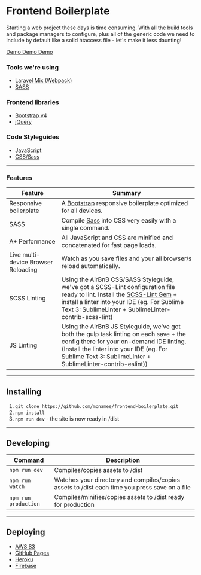 # Frontend Boilerplate
Starting a web project these days is time consuming. With all the build tools and package managers to configure, plus all of the generic code we need to include by default like a solid htaccess file - let's make it less daunting!

[Demo Demo Demo](http://mcnamee.github.io/frontend-boilerplate/dist/)

### Tools we're using
- [Laravel Mix (Webpack)](https://github.com/JeffreyWay/laravel-mix)
- [SASS](http://sass-lang.com/)

### Frontend libraries
- [Bootstrap v4](http://getbootstrap.com/)
- [jQuery](https://jquery.com/)

### Code Styleguides
- [JavaScript](https://github.com/airbnb/javascript)
- [CSS/Sass](https://github.com/airbnb/css)

---

### Features

| Feature                                | Summary |
|---|---|
| Responsive boilerplate                 | A [Bootstrap](http://getbootstrap.com) responsive boilerplate optimized for all devices. |
| SASS                                   | Compile [Sass](http://sass-lang.com/) into CSS very easily with a single command. |
| A+ Performance                         | All JavaScript and CSS are minified and concatenated for fast page loads. |
| Live multi-device Browser Reloading    | Watch as you save files and your all browser/s reload automatically. |
| SCSS Linting                           | Using the AirBnB CSS/SASS Styleguide, we've got a SCSS-Lint configuration file ready to lint. Install the [SCSS-Lint Gem](https://github.com/brigade/scss-lint#installation) + install a linter into your IDE (eg. For Sublime Text 3: SublimeLinter + SublimeLinter-contrib-scss-lint) |
| JS Linting                             | Using the AirBnB JS Styleguide, we've got both the gulp task linting on each save + the config there for your on-demand IDE linting. (Install the linter into your IDE (eg. For Sublime Text 3: SublimeLinter + SublimeLinter-contrib-eslint)) |

---

## Installing

1. `git clone https://github.com/mcnamee/frontend-boilerplate.git`
2. `npm install`
3. `npm run dev` - the site is now ready in /dist

---

## Developing

| Command | Description |
| --- | --- |
| `npm run dev` | Compiles/copies assets to /dist |
| `npm run watch` | Watches your directory and compiles/copies assets to /dist each time you press save on a file |
| `npm run production` | Compiles/minifies/copies assets to /dist ready for production |

---

## Deploying
- [AWS S3](https://github.com/yeoman/generator-webapp/blob/master/docs/recipes/aws-s3-deployment.md)
- [GitHub Pages](https://github.com/yeoman/generator-webapp/blob/master/docs/recipes/gh-pages.md)
- [Heroku](https://github.com/yeoman/generator-webapp/blob/master/docs/recipes/node-heroku.md)
- [Firebase](https://github.com/google/web-starter-kit/blob/master/docs/deploy-firebase.md)
